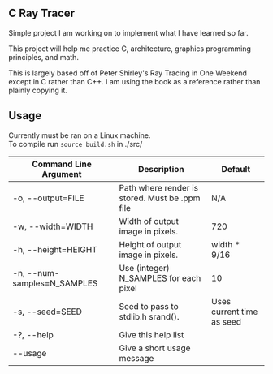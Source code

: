 C Ray Tracer
--

Simple project I am working on to implement what I have learned so far.

This project will help me practice C, architecture, graphics programming principles, and math.

This is largely based off of Peter Shirley's Ray Tracing in One Weekend except in C rather than C++.
I am using the book as a reference rather than plainly copying it.

Usage
---
Currently must be ran on a Linux machine.  
To compile run `source build.sh` in ./src/

| Command Line Argument | Description | Default |
--- | --- | ---
| -o, --output=FILE          | Path where render is stored. Must be .ppm file | N/A |
| -w, --width=WIDTH          | Width of output image in pixels. | 720 |
| -h, --height=HEIGHT        | Height of output image in pixels. | width * 9/16  |
| -n, --num-samples=N_SAMPLES  | Use (integer) N_SAMPLES for each pixel | 10 |
| -s, --seed=SEED              | Seed to pass to stdlib.h srand(). | Uses current time as seed|
| -?, --help                   | Give this help list |
| --usage                  | Give a short usage message |

